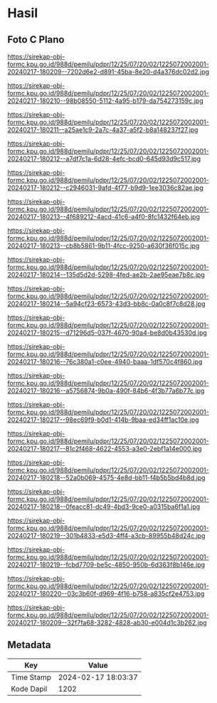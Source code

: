 # Hasil

## Foto C Plano

https://sirekap-obj-formc.kpu.go.id/988d/pemilu/pdpr/12/25/07/20/02/1225072002001-20240217-180209--7202d6e2-d891-45ba-8e20-d4a376dc02d2.jpg

https://sirekap-obj-formc.kpu.go.id/988d/pemilu/pdpr/12/25/07/20/02/1225072002001-20240217-180210--98b08550-5112-4a95-b179-da754273159c.jpg

https://sirekap-obj-formc.kpu.go.id/988d/pemilu/pdpr/12/25/07/20/02/1225072002001-20240217-180211--a25ae1c9-2a7c-4a37-a5f2-b8a148237f27.jpg

https://sirekap-obj-formc.kpu.go.id/988d/pemilu/pdpr/12/25/07/20/02/1225072002001-20240217-180212--a7df7c1a-6d28-4efc-bcd0-645d93d9c517.jpg

https://sirekap-obj-formc.kpu.go.id/988d/pemilu/pdpr/12/25/07/20/02/1225072002001-20240217-180212--c2946031-9afd-4f77-b9d9-1ee3036c82ae.jpg

https://sirekap-obj-formc.kpu.go.id/988d/pemilu/pdpr/12/25/07/20/02/1225072002001-20240217-180213--4f689212-4acd-41c6-a4f0-8fc1432f64eb.jpg

https://sirekap-obj-formc.kpu.go.id/988d/pemilu/pdpr/12/25/07/20/02/1225072002001-20240217-180213--cb8b5861-9b11-4fcc-9250-a630f36f015c.jpg

https://sirekap-obj-formc.kpu.go.id/988d/pemilu/pdpr/12/25/07/20/02/1225072002001-20240217-180214--135d5d2d-5298-4fed-ae2b-2ae95eae7b8c.jpg

https://sirekap-obj-formc.kpu.go.id/988d/pemilu/pdpr/12/25/07/20/02/1225072002001-20240217-180214--5a94cf23-6573-43d3-bb8c-0a0c8f7c8d28.jpg

https://sirekap-obj-formc.kpu.go.id/988d/pemilu/pdpr/12/25/07/20/02/1225072002001-20240217-180215--d71296d5-037f-4670-90a4-be8d0b43530d.jpg

https://sirekap-obj-formc.kpu.go.id/988d/pemilu/pdpr/12/25/07/20/02/1225072002001-20240217-180216--76c380a1-c0ee-4940-baaa-1df570c4f860.jpg

https://sirekap-obj-formc.kpu.go.id/988d/pemilu/pdpr/12/25/07/20/02/1225072002001-20240217-180216--a5756874-9b0a-490f-84b6-4f3b77a6b77c.jpg

https://sirekap-obj-formc.kpu.go.id/988d/pemilu/pdpr/12/25/07/20/02/1225072002001-20240217-180217--98ec69f9-b0d1-414b-9baa-ed34ff1ac10e.jpg

https://sirekap-obj-formc.kpu.go.id/988d/pemilu/pdpr/12/25/07/20/02/1225072002001-20240217-180217--81c2f468-4622-4553-a3e0-2ebf1a14e000.jpg

https://sirekap-obj-formc.kpu.go.id/988d/pemilu/pdpr/12/25/07/20/02/1225072002001-20240217-180218--52a0b069-4575-4e8d-bb11-f4b5b5bd4b8d.jpg

https://sirekap-obj-formc.kpu.go.id/988d/pemilu/pdpr/12/25/07/20/02/1225072002001-20240217-180218--0feacc81-dc49-4bd3-9ce0-a0315ba6f1a1.jpg

https://sirekap-obj-formc.kpu.go.id/988d/pemilu/pdpr/12/25/07/20/02/1225072002001-20240217-180219--301b4833-e5d3-4ff4-a3cb-89955b48d24c.jpg

https://sirekap-obj-formc.kpu.go.id/988d/pemilu/pdpr/12/25/07/20/02/1225072002001-20240217-180219--fcbd7709-be5c-4850-950b-6d363f8b146e.jpg

https://sirekap-obj-formc.kpu.go.id/988d/pemilu/pdpr/12/25/07/20/02/1225072002001-20240217-180220--03c3b60f-d969-4f16-b758-a835cf2e4753.jpg

https://sirekap-obj-formc.kpu.go.id/988d/pemilu/pdpr/12/25/07/20/02/1225072002001-20240217-180209--32f7fa68-3282-4828-ab30-e004d1c3b262.jpg


## Metadata

| Key        | Value               |
| ---------- | ------------------- |
| Time Stamp | 2024-02-17 18:03:37 |
| Kode Dapil | 1202                |



